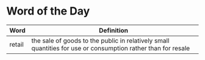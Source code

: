 # Word of the Day

|Word|Definition|
|---|---|
|retail|the sale of goods to the public in relatively small quantities for use or consumption rather than for resale|